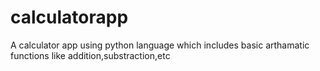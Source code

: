 # calculatorapp
A calculator app using python language which includes basic arthamatic functions like addition,substraction,etc 
